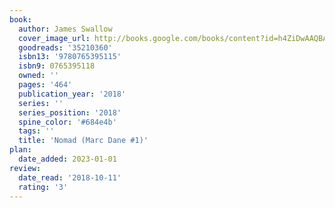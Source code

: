 ```yaml
---
book:
  author: James Swallow
  cover_image_url: http://books.google.com/books/content?id=h4ZiDwAAQBAJ&printsec=frontcover&img=1&zoom=1&edge=curl&source=gbs_api
  goodreads: '35210360'
  isbn13: '9780765395115'
  isbn9: 0765395118
  owned: ''
  pages: '464'
  publication_year: '2018'
  series: ''
  series_position: '2018'
  spine_color: '#684e4b'
  tags: ''
  title: 'Nomad (Marc Dane #1)'
plan:
  date_added: 2023-01-01
review:
  date_read: '2018-10-11'
  rating: '3'
---
```

